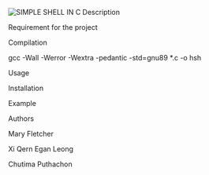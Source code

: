 ![SIMPLE SHELL IN C](https://github.com/user-attachments/assets/1e9b2771-399b-4aee-b39f-ebb8522304b6)
Description


Requirement for the project

Compilation

gcc -Wall -Werror -Wextra -pedantic -std=gnu89 *.c -o hsh

Usage

Installation

Example

Authors

Mary Fletcher

Xi Qern Egan Leong

Chutima Puthachon
